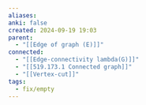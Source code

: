 ```yaml
---
aliases: 
anki: false
created: 2024-09-19 19:03
parent:
  - "[[Edge of graph (E)]]"
connected:
  - "[[Edge-connectivity lambda(G)]]"
  - "[[519.173.1 Connected graph]]"
  - "[[Vertex-cut]]"
tags:
  - fix/empty
---
```

